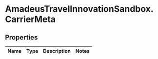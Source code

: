 # AmadeusTravelInnovationSandbox.CarrierMeta

## Properties
Name | Type | Description | Notes
------------ | ------------- | ------------- | -------------


